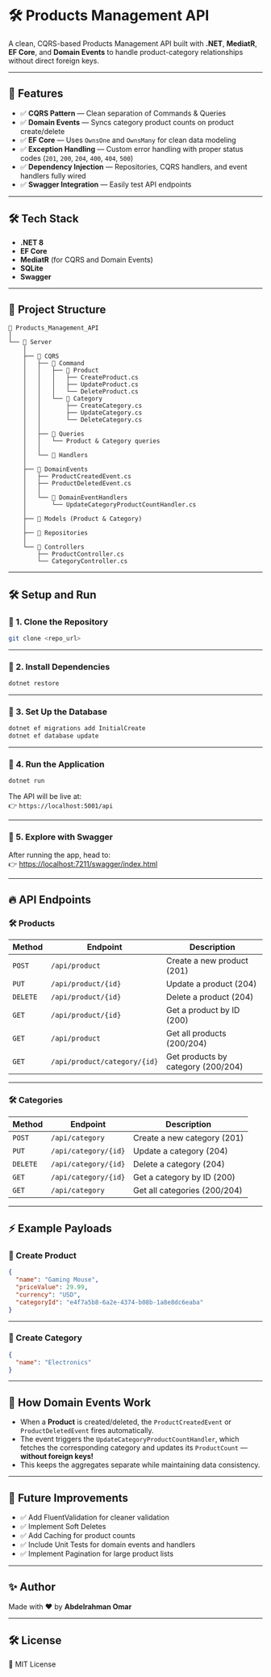 # 🛠️ Products Management API

A clean, CQRS-based Products Management API built with **.NET**, **MediatR**, **EF Core**, and **Domain Events** to handle product-category relationships without direct foreign keys.

---

## 🚀 Features

- ✅ **CQRS Pattern** — Clean separation of Commands & Queries  
- ✅ **Domain Events** — Syncs category product counts on product create/delete  
- ✅ **EF Core** — Uses `OwnsOne` and `OwnsMany` for clean data modeling  
- ✅ **Exception Handling** — Custom error handling with proper status codes (`201`, `200`, `204`, `400`, `404`, `500`)  
- ✅ **Dependency Injection** — Repositories, CQRS handlers, and event handlers fully wired  
- ✅ **Swagger Integration** — Easily test API endpoints  

---

## 🛠️ Tech Stack

- **.NET 8**  
- **EF Core**  
- **MediatR** (for CQRS and Domain Events)  
- **SQLite**  
- **Swagger**  

---

## 📂 Project Structure

```
📁 Products_Management_API
│
└── 📁 Server
    │
    ├── 📁 CQRS
    │   ├── 📁 Command
    │   │   ├── 📁 Product
    │   │   │   ├── CreateProduct.cs
    │   │   │   ├── UpdateProduct.cs
    │   │   │   └── DeleteProduct.cs
    │   │   └── 📁 Category
    │   │       ├── CreateCategory.cs
    │   │       ├── UpdateCategory.cs
    │   │       └── DeleteCategory.cs
    │   │
    │   ├── 📁 Queries
    │   │   └── Product & Category queries
    │   │
    │   └── 📁 Handlers
    │
    ├── 📁 DomainEvents
    │   ├── ProductCreatedEvent.cs
    │   ├── ProductDeletedEvent.cs
    │   │
    │   └── 📁 DomainEventHandlers
    │       └── UpdateCategoryProductCountHandler.cs
    │
    ├── 📁 Models (Product & Category)
    │
    ├── 📁 Repositories
    │
    └── 📁 Controllers
        ├── ProductController.cs
        └── CategoryController.cs
```

---

## 🛠️ Setup and Run

### 🔧 1. Clone the Repository

```bash
git clone <repo_url>
```

---

### 🔧 2. Install Dependencies

```bash
dotnet restore
```

---

### 🔧 3. Set Up the Database

```bash
dotnet ef migrations add InitialCreate
dotnet ef database update
```

---

### 🔧 4. Run the Application

```bash
dotnet run
```

The API will be live at:  
👉 `https://localhost:5001/api`  

---

### 🔧 5. Explore with Swagger

After running the app, head to:  
👉 [https://localhost:7211/swagger/index.html](https://localhost:7211/swagger/index.html)

---

## 🔥 API Endpoints

### 🛠️ Products

| Method | Endpoint                  | Description |
|--------|---------------------------|-------------|
| `POST` | `/api/product`            | Create a new product (201) |
| `PUT`  | `/api/product/{id}`       | Update a product (204) |
| `DELETE` | `/api/product/{id}`     | Delete a product (204) |
| `GET`  | `/api/product/{id}`       | Get a product by ID (200) |
| `GET`  | `/api/product`            | Get all products (200/204) |
| `GET`  | `/api/product/category/{id}` | Get products by category (200/204) |

---

### 🛠️ Categories

| Method | Endpoint                  | Description |
|--------|---------------------------|-------------|
| `POST` | `/api/category`           | Create a new category (201) |
| `PUT`  | `/api/category/{id}`      | Update a category (204) |
| `DELETE` | `/api/category/{id}`    | Delete a category (204) |
| `GET`  | `/api/category/{id}`      | Get a category by ID (200) |
| `GET`  | `/api/category`           | Get all categories (200/204) |

---

## ⚡ Example Payloads

### 🎯 Create Product

```json
{
  "name": "Gaming Mouse",
  "priceValue": 29.99,
  "currency": "USD",
  "categoryId": "e4f7a5b8-6a2e-4374-b08b-1a8e8dc6eaba"
}
```

---

### 🎯 Create Category

```json
{
  "name": "Electronics"
}
```

---

## 🧠 How Domain Events Work

- When a **Product** is created/deleted, the `ProductCreatedEvent` or `ProductDeletedEvent` fires automatically.  
- The event triggers the `UpdateCategoryProductCountHandler`, which fetches the corresponding category and updates its `ProductCount` — **without foreign keys!**  
- This keeps the aggregates separate while maintaining data consistency.  

---

## 🧪 Future Improvements

- ✅ Add FluentValidation for cleaner validation  
- ✅ Implement Soft Deletes  
- ✅ Add Caching for product counts  
- ✅ Include Unit Tests for domain events and handlers  
- ✅ Implement Pagination for large product lists  

---

## ✨ Author

Made with ❤️ by **Abdelrahman Omar**

---

## 🛠️ License

📄 MIT License  

